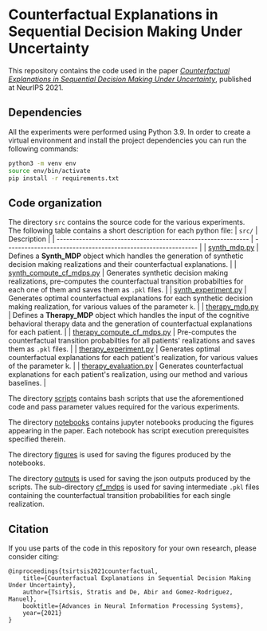 # Counterfactual Explanations in Sequential Decision Making Under Uncertainty

This repository contains the code used in the paper [*Counterfactual Explanations in Sequential Decision Making Under Uncertainty*](https://arxiv.org/abs/2107.02776), published at NeurIPS 2021.

## Dependencies

All the experiments were performed using Python 3.9. In order to create a virtual environment and install the project dependencies you can run the following commands:

```bash
python3 -m venv env
source env/bin/activate
pip install -r requirements.txt
```

## Code organization

The directory `src` contains the source code for the various experiments. The following table contains a short description for each python file:
| `src/`                                                   | Description                                                  |
| ------------------------------------------------------------ | ------------------------------------------------------------ |
| [synth_mdp.py](src/synth_mdp.py)                           | Defines a **Synth_MDP** object which handles the generation of synthetic decision making realizations and their counterfactual explanations. |
| [synth_compute_cf_mdps.py](src/synth_compute_cf_mdps.py)    | Generates synthetic decision making realizations, pre-computes the counterfactual transition probabilties for each one of them and saves them as `.pkl` files. |
| [synth_experiment.py](src/synth_experiment.py)                     | Generates optimal counterfactual explanations for each synthetic decision making realization, for various values of the parameter `k`. |
| [therapy_mdp.py](src/therapy_mdp.py)                           | Defines a **Therapy_MDP** object which handles the input of the cognitive behavioral therapy data and the generation of counterfactual explanations for each patient. |
| [therapy_compute_cf_mdps.py](src/therapy_compute_cf_mdps.py)    | Pre-computes the counterfactual transition probabilties for all patients' realizations and saves them as `.pkl` files. |
| [therapy_experiment.py](src/therapy_experiment.py)                     | Generates optimal counterfactual explanations for each patient's realization, for various values of the parameter k. |
| [therapy_evaluation.py](src/therapy_experiment.py)                     | Generates counterfactual explanations for each patient's realization, using our method and various baselines. |


The directory [scripts](scripts/) contains bash scripts that use the aforementioned code and pass parameter values required for the various experiments.

The directory [notebooks](notebooks/) contains jupyter notebooks producing the figures appearing in the paper. Each notebook has script execution prerequisites specified therein.

The directory [figures](figures/) is used for saving the figures produced by the notebooks.

The directory [outputs](outputs/) is used for saving the json outputs produced by the scripts. The sub-directory [cf_mdps](outputs/cf_mdps/) is used for saving intermediate `.pkl` files containing the counterfactual transition probabilities for each single realization.

## Citation

If you use parts of the code in this repository for your own research, please consider citing:

    @inproceedings{tsirtsis2021counterfactual,
        title={Counterfactual Explanations in Sequential Decision Making Under Uncertainty},
        author={Tsirtsis, Stratis and De, Abir and Gomez-Rodriguez, Manuel},
        booktitle={Advances in Neural Information Processing Systems},
        year={2021}
    }
